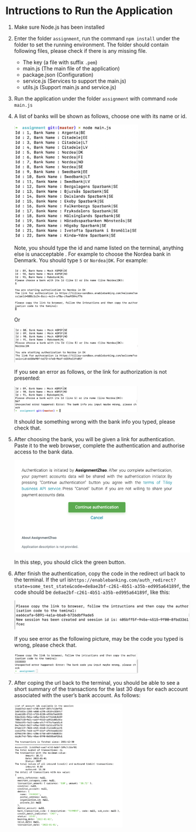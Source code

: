 # Intructions to Run the Application

1. Make sure Node.js has been installed

2. Enter the folder `assignment`, run the command `npm install` under the folder to set the running environment. The folder should contain following files, please check if there is any missing file.

   - The key (a file with suffix `.pem`)
   - main.js (The main file of the application)
   - package.json (Configuration)
   - service.js (Services to support the main.js)
   - utils.js (Support main.js and service.js)
   
3. Run the application under the folder `assignment` with command `node main.js`

3. A list of banks will be shown as follows, choose one with its name or id.

   <img src="./pictures/1.png" style="zoom: 33%;" />
   
   Note, you should type the id and name listed on the terminal, anything else is unacceptable . For example to choose the Nordea bank in Denmark. You should type `5` or `Nordea|DK`. For example:
   
   <img src="./pictures/2.png" style="zoom:33%;" />
   
   Or
   
   <img src="./pictures/3.png" style="zoom:33%;" />
   
   If you see an error as follows, or the link for authorization is not presented:
   
   <img src="./pictures/4.png" style="zoom:33%;" />
   
   It should be something wrong with the bank info you typed, please check that.
   
5. After choosing the bank, you will be given a link for authentication. Paste it to the web browser, complete the authentication and authorise access to the bank data.

   <img src="./pictures/5.png" style="zoom: 67%;" />

   In this step, you should click the green button.

6. After finish the authentication, copy the code in the redirect url back to the terminal. If the url is`https://enablebanking.com/auth_redirect?state=some_test_state&code=de8ae2bf-c261-4b51-a35b-ed995a64189f`, the code should be `de8ae2bf-c261-4b51-a35b-ed995a64189f`, like this:

   <img src="./pictures/8.png" alt="截屏2022-01-29 下午8.10.57" style="zoom:50%;" />

   If you see error as the following picture, may be the code you typed is wrong, please check that.

   <img src="./pictures/7.png" style="zoom:33%;" />

7. After coping the url back to the terminal, you should be able to see a short summary of the transactions for the last 30 days for each account associated with the user’s bank account. As follows:

   <img src="./pictures/6.png" alt="截屏2022-01-29 下午3.04.11" style="zoom: 33%;" />

   

   